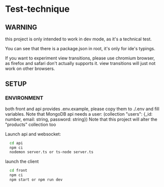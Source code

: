 # Test-technique

## WARNING
this project is only intended to work in dev mode, as it's a technical test.

You can see that there is a package.json in root, it's only for ide's typings.

If you want to experiment view transitions, please use chromium browser, as firefox and safari don't actually supports it. view transitions will just not work on other browsers.

## SETUP

### ENVIRONMENT
both front and api provides .env.example, please copy them to ./.env and fill variables.
Note that MongoDB api needs a user: (collection "users": {_id: number, email: string, password: string})
Note that this project will alter the "products" collection too

Launch api and websocket:
```bash
  cd api
  npm ci
  nodemon server.ts or ts-node server.ts
```

launch the client
```bash
  cd front
  npm ci
  npm start or npm run dev
```